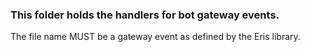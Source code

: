 ### This folder holds the handlers for bot gateway events.

The file name MUST be a gateway event as defined by the Eris library.
